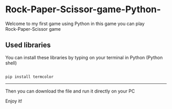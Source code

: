 # Rock-Paper-Scissor-game-Python-
Welcome to my first game using Python in this game you can play  
Rock-Paper-Scissor game
## Used libraries
You can install these libraries by typing on your terminal in Python (Python shell)  

<code>
pip install termcolor
</code>       
       
<hr>
Then you can download the file and run it directly on your PC

Enjoy it!
